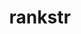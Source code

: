---
title: "rankstr"
layout: cache
categories: [package, develop]
meta: {"versions": ["0.1.0", "0.3.0"], "compilers": ["gcc@=11.1.0", "gcc@=7.5.0", "oneapi@=2023.0.0"], "oss": ["ubuntu18.04", "ubuntu20.04"], "platforms": ["linux"], "targets": ["ppc64le", "x86_64", "x86_64_v3"], "stacks": ["data-vis-sdk", "e4s", "e4s-oneapi", "e4s-power", "radiuss", "root"], "num_specs": 90, "num_specs_by_stack": {"root": 90, "radiuss": 49, "e4s-power": 10, "e4s-oneapi": 3, "data-vis-sdk": 15, "e4s": 13}}
spec_details: [{"hash": "x7yayamy2fsvu44ylqoj7t22fnjcyxum", "compiler": "gcc@=7.5.0", "versions": ["0.1.0"], "os": "ubuntu18.04", "platform": "linux", "target": "x86_64", "variants": ["build_type=RelWithDebInfo", "~ipo", "+shared"], "stacks": ["root", "radiuss"], "size": "-", "tarball": "https://binaries.spack.io/develop/build_cache/linux-ubuntu18.04-x86_64/gcc-7.5.0/rankstr-0.1.0/linux-ubuntu18.04-x86_64-gcc-7.5.0-rankstr-0.1.0-x7yayamy2fsvu44ylqoj7t22fnjcyxum.spack"}, {"hash": "xzu3hgdm7el5qhxnhwp7eiy5klypeubf", "compiler": "gcc@=7.5.0", "versions": ["0.1.0"], "os": "ubuntu18.04", "platform": "linux", "target": "x86_64", "variants": ["build_type=RelWithDebInfo", "~ipo", "+shared"], "stacks": ["root", "radiuss"], "size": "-", "tarball": "https://binaries.spack.io/develop/build_cache/linux-ubuntu18.04-x86_64/gcc-7.5.0/rankstr-0.1.0/linux-ubuntu18.04-x86_64-gcc-7.5.0-rankstr-0.1.0-xzu3hgdm7el5qhxnhwp7eiy5klypeubf.spack"}, {"hash": "pyimurvnnwtkeplzqb7bx3zf5kgf3ysh", "compiler": "gcc@=7.5.0", "versions": ["0.1.0"], "os": "ubuntu18.04", "platform": "linux", "target": "x86_64", "variants": ["build_type=RelWithDebInfo", "~ipo", "+shared"], "stacks": ["root", "radiuss"], "size": "-", "tarball": "https://binaries.spack.io/develop/build_cache/linux-ubuntu18.04-x86_64/gcc-7.5.0/rankstr-0.1.0/linux-ubuntu18.04-x86_64-gcc-7.5.0-rankstr-0.1.0-pyimurvnnwtkeplzqb7bx3zf5kgf3ysh.spack"}, {"hash": "jgd3z6rkn5g3t43zr5dufig3t2fov2zb", "compiler": "gcc@=7.5.0", "versions": ["0.1.0"], "os": "ubuntu18.04", "platform": "linux", "target": "x86_64", "variants": ["build_type=RelWithDebInfo", "~ipo", "+shared"], "stacks": ["root", "radiuss"], "size": "-", "tarball": "https://binaries.spack.io/develop/build_cache/linux-ubuntu18.04-x86_64/gcc-7.5.0/rankstr-0.1.0/linux-ubuntu18.04-x86_64-gcc-7.5.0-rankstr-0.1.0-jgd3z6rkn5g3t43zr5dufig3t2fov2zb.spack"}, {"hash": "ujfxynzzmwcabhj74f6tgeozabkuyogo", "compiler": "gcc@=7.5.0", "versions": ["0.1.0"], "os": "ubuntu18.04", "platform": "linux", "target": "x86_64", "variants": ["build_type=RelWithDebInfo", "~ipo", "+shared"], "stacks": ["root", "radiuss"], "size": "-", "tarball": "https://binaries.spack.io/develop/build_cache/linux-ubuntu18.04-x86_64/gcc-7.5.0/rankstr-0.1.0/linux-ubuntu18.04-x86_64-gcc-7.5.0-rankstr-0.1.0-ujfxynzzmwcabhj74f6tgeozabkuyogo.spack"}, {"hash": "jyythfe6zg45nzzftffrxwad3zazlm7p", "compiler": "gcc@=7.5.0", "versions": ["0.1.0"], "os": "ubuntu18.04", "platform": "linux", "target": "x86_64", "variants": ["build_type=RelWithDebInfo", "~ipo", "+shared"], "stacks": ["root", "radiuss"], "size": "-", "tarball": "https://binaries.spack.io/develop/build_cache/linux-ubuntu18.04-x86_64/gcc-7.5.0/rankstr-0.1.0/linux-ubuntu18.04-x86_64-gcc-7.5.0-rankstr-0.1.0-jyythfe6zg45nzzftffrxwad3zazlm7p.spack"}, {"hash": "fdn3i7ycj7ja7blgrfb7xxf7sq5v46w5", "compiler": "gcc@=7.5.0", "versions": ["0.1.0"], "os": "ubuntu18.04", "platform": "linux", "target": "x86_64", "variants": ["build_type=RelWithDebInfo", "~ipo", "+shared"], "stacks": ["root", "radiuss"], "size": "-", "tarball": "https://binaries.spack.io/develop/build_cache/linux-ubuntu18.04-x86_64/gcc-7.5.0/rankstr-0.1.0/linux-ubuntu18.04-x86_64-gcc-7.5.0-rankstr-0.1.0-fdn3i7ycj7ja7blgrfb7xxf7sq5v46w5.spack"}, {"hash": "m6x6tjp5rpr4zk52acx6gkwwjm3z5xmr", "compiler": "gcc@=7.5.0", "versions": ["0.1.0"], "os": "ubuntu18.04", "platform": "linux", "target": "x86_64", "variants": ["build_type=RelWithDebInfo", "~ipo", "+shared"], "stacks": ["root", "radiuss"], "size": "-", "tarball": "https://binaries.spack.io/develop/build_cache/linux-ubuntu18.04-x86_64/gcc-7.5.0/rankstr-0.1.0/linux-ubuntu18.04-x86_64-gcc-7.5.0-rankstr-0.1.0-m6x6tjp5rpr4zk52acx6gkwwjm3z5xmr.spack"}, {"hash": "nd6l3k7qqzzcsqhephwa6nabt63s5nw2", "compiler": "gcc@=7.5.0", "versions": ["0.1.0"], "os": "ubuntu18.04", "platform": "linux", "target": "x86_64", "variants": ["build_type=RelWithDebInfo", "~ipo", "+shared"], "stacks": ["root", "radiuss"], "size": "-", "tarball": "https://binaries.spack.io/develop/build_cache/linux-ubuntu18.04-x86_64/gcc-7.5.0/rankstr-0.1.0/linux-ubuntu18.04-x86_64-gcc-7.5.0-rankstr-0.1.0-nd6l3k7qqzzcsqhephwa6nabt63s5nw2.spack"}, {"hash": "ryqowttfc5qfnmr3sxsbsphtes4yywuj", "compiler": "gcc@=7.5.0", "versions": ["0.1.0"], "os": "ubuntu18.04", "platform": "linux", "target": "x86_64", "variants": ["build_type=RelWithDebInfo", "~ipo", "+shared"], "stacks": ["root", "radiuss"], "size": "-", "tarball": "https://binaries.spack.io/develop/build_cache/linux-ubuntu18.04-x86_64/gcc-7.5.0/rankstr-0.1.0/linux-ubuntu18.04-x86_64-gcc-7.5.0-rankstr-0.1.0-ryqowttfc5qfnmr3sxsbsphtes4yywuj.spack"}, {"hash": "rgl54vosysg2ayh6udzu3j5ftgw36xpw", "compiler": "gcc@=7.5.0", "versions": ["0.1.0"], "os": "ubuntu18.04", "platform": "linux", "target": "x86_64", "variants": ["build_type=RelWithDebInfo", "~ipo", "+shared"], "stacks": ["root", "radiuss"], "size": "-", "tarball": "https://binaries.spack.io/develop/build_cache/linux-ubuntu18.04-x86_64/gcc-7.5.0/rankstr-0.1.0/linux-ubuntu18.04-x86_64-gcc-7.5.0-rankstr-0.1.0-rgl54vosysg2ayh6udzu3j5ftgw36xpw.spack"}, {"hash": "mvwnstwpwzvajguu55djpgcpr3prdlrj", "compiler": "gcc@=7.5.0", "versions": ["0.1.0"], "os": "ubuntu18.04", "platform": "linux", "target": "x86_64", "variants": ["build_type=RelWithDebInfo", "~ipo", "+shared"], "stacks": ["root", "radiuss"], "size": "-", "tarball": "https://binaries.spack.io/develop/build_cache/linux-ubuntu18.04-x86_64/gcc-7.5.0/rankstr-0.1.0/linux-ubuntu18.04-x86_64-gcc-7.5.0-rankstr-0.1.0-mvwnstwpwzvajguu55djpgcpr3prdlrj.spack"}, {"hash": "za4jxizj46uh462q3ypk54c6rluhajtg", "compiler": "gcc@=7.5.0", "versions": ["0.1.0"], "os": "ubuntu18.04", "platform": "linux", "target": "x86_64", "variants": ["build_type=RelWithDebInfo", "~ipo", "+shared"], "stacks": ["root", "radiuss"], "size": "-", "tarball": "https://binaries.spack.io/develop/build_cache/linux-ubuntu18.04-x86_64/gcc-7.5.0/rankstr-0.1.0/linux-ubuntu18.04-x86_64-gcc-7.5.0-rankstr-0.1.0-za4jxizj46uh462q3ypk54c6rluhajtg.spack"}, {"hash": "x2boegf5nyf5idzffjq7vscshgpzpwo2", "compiler": "gcc@=7.5.0", "versions": ["0.1.0"], "os": "ubuntu18.04", "platform": "linux", "target": "x86_64", "variants": ["build_type=RelWithDebInfo", "~ipo", "+shared"], "stacks": ["root", "radiuss"], "size": "-", "tarball": "https://binaries.spack.io/develop/build_cache/linux-ubuntu18.04-x86_64/gcc-7.5.0/rankstr-0.1.0/linux-ubuntu18.04-x86_64-gcc-7.5.0-rankstr-0.1.0-x2boegf5nyf5idzffjq7vscshgpzpwo2.spack"}, {"hash": "efzzle2udkoht6hauy4bmunte3fyq42i", "compiler": "gcc@=7.5.0", "versions": ["0.1.0"], "os": "ubuntu18.04", "platform": "linux", "target": "x86_64", "variants": ["build_type=RelWithDebInfo", "~ipo", "+shared"], "stacks": ["root", "radiuss"], "size": "-", "tarball": "https://binaries.spack.io/develop/build_cache/linux-ubuntu18.04-x86_64/gcc-7.5.0/rankstr-0.1.0/linux-ubuntu18.04-x86_64-gcc-7.5.0-rankstr-0.1.0-efzzle2udkoht6hauy4bmunte3fyq42i.spack"}, {"hash": "7uo2rtgwq6yamreu6d5vv2aceb23jhqk", "compiler": "gcc@=7.5.0", "versions": ["0.1.0"], "os": "ubuntu18.04", "platform": "linux", "target": "x86_64", "variants": ["build_system=cmake", "build_type=RelWithDebInfo", "~ipo", "+shared"], "stacks": ["root", "radiuss"], "size": "-", "tarball": "https://binaries.spack.io/develop/build_cache/linux-ubuntu18.04-x86_64/gcc-7.5.0/rankstr-0.1.0/linux-ubuntu18.04-x86_64-gcc-7.5.0-rankstr-0.1.0-7uo2rtgwq6yamreu6d5vv2aceb23jhqk.spack"}, {"hash": "t3ox2y7vuxnipln2rsaujcu7ke36cko7", "compiler": "gcc@=7.5.0", "versions": ["0.1.0"], "os": "ubuntu18.04", "platform": "linux", "target": "x86_64", "variants": ["build_type=RelWithDebInfo", "~ipo", "+shared"], "stacks": ["root", "radiuss"], "size": "-", "tarball": "https://binaries.spack.io/develop/build_cache/linux-ubuntu18.04-x86_64/gcc-7.5.0/rankstr-0.1.0/linux-ubuntu18.04-x86_64-gcc-7.5.0-rankstr-0.1.0-t3ox2y7vuxnipln2rsaujcu7ke36cko7.spack"}, {"hash": "xiunnlsswoixkw6y7ayuj4yevm35pzdg", "compiler": "gcc@=7.5.0", "versions": ["0.1.0"], "os": "ubuntu18.04", "platform": "linux", "target": "x86_64", "variants": ["build_type=RelWithDebInfo", "~ipo", "+shared"], "stacks": ["root", "radiuss"], "size": "-", "tarball": "https://binaries.spack.io/develop/build_cache/linux-ubuntu18.04-x86_64/gcc-7.5.0/rankstr-0.1.0/linux-ubuntu18.04-x86_64-gcc-7.5.0-rankstr-0.1.0-xiunnlsswoixkw6y7ayuj4yevm35pzdg.spack"}, {"hash": "b33ueiz4xhou3rxwglxwkvkdft2niufj", "compiler": "gcc@=7.5.0", "versions": ["0.1.0"], "os": "ubuntu18.04", "platform": "linux", "target": "x86_64", "variants": ["build_type=RelWithDebInfo", "~ipo", "+shared"], "stacks": ["root", "radiuss"], "size": "-", "tarball": "https://binaries.spack.io/develop/build_cache/linux-ubuntu18.04-x86_64/gcc-7.5.0/rankstr-0.1.0/linux-ubuntu18.04-x86_64-gcc-7.5.0-rankstr-0.1.0-b33ueiz4xhou3rxwglxwkvkdft2niufj.spack"}, {"hash": "zbwy55okoudc3upajztgklokb3l7eozs", "compiler": "gcc@=7.5.0", "versions": ["0.1.0"], "os": "ubuntu18.04", "platform": "linux", "target": "x86_64", "variants": ["build_type=RelWithDebInfo", "~ipo", "+shared"], "stacks": ["root", "radiuss"], "size": "-", "tarball": "https://binaries.spack.io/develop/build_cache/linux-ubuntu18.04-x86_64/gcc-7.5.0/rankstr-0.1.0/linux-ubuntu18.04-x86_64-gcc-7.5.0-rankstr-0.1.0-zbwy55okoudc3upajztgklokb3l7eozs.spack"}, {"hash": "pqsu7hvxa2r62syrlehbztm5zma5ztqi", "compiler": "gcc@=7.5.0", "versions": ["0.1.0"], "os": "ubuntu18.04", "platform": "linux", "target": "x86_64", "variants": ["build_type=RelWithDebInfo", "~ipo", "+shared"], "stacks": ["root", "radiuss"], "size": "-", "tarball": "https://binaries.spack.io/develop/build_cache/linux-ubuntu18.04-x86_64/gcc-7.5.0/rankstr-0.1.0/linux-ubuntu18.04-x86_64-gcc-7.5.0-rankstr-0.1.0-pqsu7hvxa2r62syrlehbztm5zma5ztqi.spack"}, {"hash": "fytcvkrbizlkt7zhfwbl66kmes33re4w", "compiler": "gcc@=7.5.0", "versions": ["0.1.0"], "os": "ubuntu18.04", "platform": "linux", "target": "x86_64", "variants": ["build_type=RelWithDebInfo", "~ipo", "+shared"], "stacks": ["root", "radiuss"], "size": "-", "tarball": "https://binaries.spack.io/develop/build_cache/linux-ubuntu18.04-x86_64/gcc-7.5.0/rankstr-0.1.0/linux-ubuntu18.04-x86_64-gcc-7.5.0-rankstr-0.1.0-fytcvkrbizlkt7zhfwbl66kmes33re4w.spack"}, {"hash": "j5xbfupv7kntkiqfns4rrppakgqib4rs", "compiler": "gcc@=7.5.0", "versions": ["0.1.0"], "os": "ubuntu18.04", "platform": "linux", "target": "x86_64", "variants": ["build_system=cmake", "build_type=RelWithDebInfo", "generator=make", "~ipo", "+shared"], "stacks": ["root", "radiuss"], "size": "-", "tarball": "https://binaries.spack.io/develop/build_cache/linux-ubuntu18.04-x86_64/gcc-7.5.0/rankstr-0.1.0/linux-ubuntu18.04-x86_64-gcc-7.5.0-rankstr-0.1.0-j5xbfupv7kntkiqfns4rrppakgqib4rs.spack"}, {"hash": "dezklojnrhfmjeueszghramepsaf3ezt", "compiler": "gcc@=7.5.0", "versions": ["0.1.0"], "os": "ubuntu18.04", "platform": "linux", "target": "x86_64", "variants": ["build_system=cmake", "build_type=RelWithDebInfo", "~ipo", "+shared"], "stacks": ["root", "radiuss"], "size": "-", "tarball": "https://binaries.spack.io/develop/build_cache/linux-ubuntu18.04-x86_64/gcc-7.5.0/rankstr-0.1.0/linux-ubuntu18.04-x86_64-gcc-7.5.0-rankstr-0.1.0-dezklojnrhfmjeueszghramepsaf3ezt.spack"}, {"hash": "jwisahxculmrkubdabwvnf4tkzc4fhvg", "compiler": "gcc@=7.5.0", "versions": ["0.1.0"], "os": "ubuntu18.04", "platform": "linux", "target": "x86_64", "variants": ["build_type=RelWithDebInfo", "~ipo", "+shared"], "stacks": ["root", "radiuss"], "size": "-", "tarball": "https://binaries.spack.io/develop/build_cache/linux-ubuntu18.04-x86_64/gcc-7.5.0/rankstr-0.1.0/linux-ubuntu18.04-x86_64-gcc-7.5.0-rankstr-0.1.0-jwisahxculmrkubdabwvnf4tkzc4fhvg.spack"}, {"hash": "zbjr2zrul2c2iw6654iouptuhi4vfi7j", "compiler": "gcc@=7.5.0", "versions": ["0.1.0"], "os": "ubuntu18.04", "platform": "linux", "target": "x86_64", "variants": ["build_type=RelWithDebInfo", "~ipo", "+shared"], "stacks": ["root", "radiuss"], "size": "-", "tarball": "https://binaries.spack.io/develop/build_cache/linux-ubuntu18.04-x86_64/gcc-7.5.0/rankstr-0.1.0/linux-ubuntu18.04-x86_64-gcc-7.5.0-rankstr-0.1.0-zbjr2zrul2c2iw6654iouptuhi4vfi7j.spack"}, {"hash": "xuk4erq4xfwiu5u745shdw4ardxs3rf6", "compiler": "gcc@=7.5.0", "versions": ["0.1.0"], "os": "ubuntu18.04", "platform": "linux", "target": "x86_64", "variants": ["build_type=RelWithDebInfo", "~ipo", "+shared"], "stacks": ["root", "radiuss"], "size": "-", "tarball": "https://binaries.spack.io/develop/build_cache/linux-ubuntu18.04-x86_64/gcc-7.5.0/rankstr-0.1.0/linux-ubuntu18.04-x86_64-gcc-7.5.0-rankstr-0.1.0-xuk4erq4xfwiu5u745shdw4ardxs3rf6.spack"}, {"hash": "3r6r6ityqtbba5snsxikpsooluohua73", "compiler": "gcc@=7.5.0", "versions": ["0.1.0"], "os": "ubuntu18.04", "platform": "linux", "target": "x86_64", "variants": ["build_type=RelWithDebInfo", "~ipo", "+shared"], "stacks": ["root", "radiuss"], "size": "-", "tarball": "https://binaries.spack.io/develop/build_cache/linux-ubuntu18.04-x86_64/gcc-7.5.0/rankstr-0.1.0/linux-ubuntu18.04-x86_64-gcc-7.5.0-rankstr-0.1.0-3r6r6ityqtbba5snsxikpsooluohua73.spack"}, {"hash": "r5cic5iulqmbz3yzfck257adeqj76ass", "compiler": "gcc@=7.5.0", "versions": ["0.1.0"], "os": "ubuntu18.04", "platform": "linux", "target": "x86_64", "variants": ["build_type=RelWithDebInfo", "~ipo", "+shared"], "stacks": ["root", "radiuss"], "size": "-", "tarball": "https://binaries.spack.io/develop/build_cache/linux-ubuntu18.04-x86_64/gcc-7.5.0/rankstr-0.1.0/linux-ubuntu18.04-x86_64-gcc-7.5.0-rankstr-0.1.0-r5cic5iulqmbz3yzfck257adeqj76ass.spack"}, {"hash": "vgq4apih2xfdf3q4vlxmok2btoru66xy", "compiler": "gcc@=7.5.0", "versions": ["0.1.0"], "os": "ubuntu18.04", "platform": "linux", "target": "x86_64", "variants": ["build_type=RelWithDebInfo", "~ipo", "+shared"], "stacks": ["root", "radiuss"], "size": "-", "tarball": "https://binaries.spack.io/develop/build_cache/linux-ubuntu18.04-x86_64/gcc-7.5.0/rankstr-0.1.0/linux-ubuntu18.04-x86_64-gcc-7.5.0-rankstr-0.1.0-vgq4apih2xfdf3q4vlxmok2btoru66xy.spack"}, {"hash": "hahwkdacuc6lnd56blbd5kuwouljpcif", "compiler": "gcc@=7.5.0", "versions": ["0.1.0"], "os": "ubuntu18.04", "platform": "linux", "target": "x86_64", "variants": ["build_type=RelWithDebInfo", "~ipo", "+shared"], "stacks": ["root", "radiuss"], "size": "-", "tarball": "https://binaries.spack.io/develop/build_cache/linux-ubuntu18.04-x86_64/gcc-7.5.0/rankstr-0.1.0/linux-ubuntu18.04-x86_64-gcc-7.5.0-rankstr-0.1.0-hahwkdacuc6lnd56blbd5kuwouljpcif.spack"}, {"hash": "fuivuyr7htk7tb6fmklkna45p6y56g7i", "compiler": "gcc@=7.5.0", "versions": ["0.1.0"], "os": "ubuntu18.04", "platform": "linux", "target": "x86_64", "variants": ["build_type=RelWithDebInfo", "~ipo", "+shared"], "stacks": ["root", "radiuss"], "size": "-", "tarball": "https://binaries.spack.io/develop/build_cache/linux-ubuntu18.04-x86_64/gcc-7.5.0/rankstr-0.1.0/linux-ubuntu18.04-x86_64-gcc-7.5.0-rankstr-0.1.0-fuivuyr7htk7tb6fmklkna45p6y56g7i.spack"}, {"hash": "hfhoyet674uxfop7p3evy3g5s56q3xe6", "compiler": "gcc@=7.5.0", "versions": ["0.1.0"], "os": "ubuntu18.04", "platform": "linux", "target": "x86_64", "variants": ["build_system=cmake", "build_type=RelWithDebInfo", "~ipo", "+shared"], "stacks": ["root", "radiuss"], "size": "-", "tarball": "https://binaries.spack.io/develop/build_cache/linux-ubuntu18.04-x86_64/gcc-7.5.0/rankstr-0.1.0/linux-ubuntu18.04-x86_64-gcc-7.5.0-rankstr-0.1.0-hfhoyet674uxfop7p3evy3g5s56q3xe6.spack"}, {"hash": "zblmpabcjt356vg3naricipnrpaxe374", "compiler": "gcc@=7.5.0", "versions": ["0.1.0"], "os": "ubuntu18.04", "platform": "linux", "target": "x86_64", "variants": ["build_type=RelWithDebInfo", "~ipo", "+shared"], "stacks": ["root", "radiuss"], "size": "-", "tarball": "https://binaries.spack.io/develop/build_cache/linux-ubuntu18.04-x86_64/gcc-7.5.0/rankstr-0.1.0/linux-ubuntu18.04-x86_64-gcc-7.5.0-rankstr-0.1.0-zblmpabcjt356vg3naricipnrpaxe374.spack"}, {"hash": "esq4zh4zjkjd7unnmnvkkbuu3ciphi4b", "compiler": "gcc@=7.5.0", "versions": ["0.1.0"], "os": "ubuntu18.04", "platform": "linux", "target": "x86_64", "variants": ["build_type=RelWithDebInfo", "~ipo", "+shared"], "stacks": ["root", "radiuss"], "size": "-", "tarball": "https://binaries.spack.io/develop/build_cache/linux-ubuntu18.04-x86_64/gcc-7.5.0/rankstr-0.1.0/linux-ubuntu18.04-x86_64-gcc-7.5.0-rankstr-0.1.0-esq4zh4zjkjd7unnmnvkkbuu3ciphi4b.spack"}, {"hash": "w7ofzgvkjclfqc4ixnoq7t4mbktas3rq", "compiler": "gcc@=7.5.0", "versions": ["0.1.0"], "os": "ubuntu18.04", "platform": "linux", "target": "x86_64", "variants": ["build_type=RelWithDebInfo", "~ipo", "+shared"], "stacks": ["root", "radiuss"], "size": "-", "tarball": "https://binaries.spack.io/develop/build_cache/linux-ubuntu18.04-x86_64/gcc-7.5.0/rankstr-0.1.0/linux-ubuntu18.04-x86_64-gcc-7.5.0-rankstr-0.1.0-w7ofzgvkjclfqc4ixnoq7t4mbktas3rq.spack"}, {"hash": "lhsmilxlo56n33e35ffyof75jj73rmzr", "compiler": "gcc@=7.5.0", "versions": ["0.1.0"], "os": "ubuntu18.04", "platform": "linux", "target": "x86_64", "variants": ["build_type=RelWithDebInfo", "~ipo", "+shared"], "stacks": ["root", "radiuss"], "size": "-", "tarball": "https://binaries.spack.io/develop/build_cache/linux-ubuntu18.04-x86_64/gcc-7.5.0/rankstr-0.1.0/linux-ubuntu18.04-x86_64-gcc-7.5.0-rankstr-0.1.0-lhsmilxlo56n33e35ffyof75jj73rmzr.spack"}, {"hash": "imvyg3oe3k4tue7qjjz4wclqomu46rfo", "compiler": "gcc@=7.5.0", "versions": ["0.1.0"], "os": "ubuntu18.04", "platform": "linux", "target": "x86_64", "variants": ["build_system=cmake", "build_type=RelWithDebInfo", "~ipo", "+shared"], "stacks": ["root", "radiuss"], "size": "-", "tarball": "https://binaries.spack.io/develop/build_cache/linux-ubuntu18.04-x86_64/gcc-7.5.0/rankstr-0.1.0/linux-ubuntu18.04-x86_64-gcc-7.5.0-rankstr-0.1.0-imvyg3oe3k4tue7qjjz4wclqomu46rfo.spack"}, {"hash": "rnhnekufj7ryyydpvrwcp7wuc2mjfibf", "compiler": "gcc@=7.5.0", "versions": ["0.1.0"], "os": "ubuntu18.04", "platform": "linux", "target": "x86_64", "variants": ["build_type=RelWithDebInfo", "~ipo", "+shared"], "stacks": ["root", "radiuss"], "size": "-", "tarball": "https://binaries.spack.io/develop/build_cache/linux-ubuntu18.04-x86_64/gcc-7.5.0/rankstr-0.1.0/linux-ubuntu18.04-x86_64-gcc-7.5.0-rankstr-0.1.0-rnhnekufj7ryyydpvrwcp7wuc2mjfibf.spack"}, {"hash": "36mcoorzgpd63nbua4hpi2onjlnvrysd", "compiler": "gcc@=7.5.0", "versions": ["0.1.0"], "os": "ubuntu18.04", "platform": "linux", "target": "x86_64", "variants": ["build_type=RelWithDebInfo", "~ipo", "+shared"], "stacks": ["root", "radiuss"], "size": "-", "tarball": "https://binaries.spack.io/develop/build_cache/linux-ubuntu18.04-x86_64/gcc-7.5.0/rankstr-0.1.0/linux-ubuntu18.04-x86_64-gcc-7.5.0-rankstr-0.1.0-36mcoorzgpd63nbua4hpi2onjlnvrysd.spack"}, {"hash": "w5qikmqd4hv4mgnufwidujre2i2s27fz", "compiler": "gcc@=7.5.0", "versions": ["0.1.0"], "os": "ubuntu18.04", "platform": "linux", "target": "x86_64", "variants": ["build_system=cmake", "build_type=RelWithDebInfo", "~ipo", "+shared"], "stacks": ["root", "radiuss"], "size": "-", "tarball": "https://binaries.spack.io/develop/build_cache/linux-ubuntu18.04-x86_64/gcc-7.5.0/rankstr-0.1.0/linux-ubuntu18.04-x86_64-gcc-7.5.0-rankstr-0.1.0-w5qikmqd4hv4mgnufwidujre2i2s27fz.spack"}, {"hash": "7lje6o227w4yocgtixk3vl6q5f74fy63", "compiler": "gcc@=7.5.0", "versions": ["0.1.0"], "os": "ubuntu18.04", "platform": "linux", "target": "x86_64", "variants": ["build_type=RelWithDebInfo", "~ipo", "+shared"], "stacks": ["root", "radiuss"], "size": "-", "tarball": "https://binaries.spack.io/develop/build_cache/linux-ubuntu18.04-x86_64/gcc-7.5.0/rankstr-0.1.0/linux-ubuntu18.04-x86_64-gcc-7.5.0-rankstr-0.1.0-7lje6o227w4yocgtixk3vl6q5f74fy63.spack"}, {"hash": "pw75kokjtagadhiubuxlpfzsiruvipot", "compiler": "gcc@=7.5.0", "versions": ["0.1.0"], "os": "ubuntu18.04", "platform": "linux", "target": "x86_64_v3", "variants": ["build_system=cmake", "build_type=RelWithDebInfo", "generator=make", "~ipo", "+shared"], "stacks": ["root", "radiuss"], "size": "-", "tarball": "https://binaries.spack.io/develop/build_cache/linux-ubuntu18.04-x86_64_v3/gcc-7.5.0/rankstr-0.1.0/linux-ubuntu18.04-x86_64_v3-gcc-7.5.0-rankstr-0.1.0-pw75kokjtagadhiubuxlpfzsiruvipot.spack"}, {"hash": "e3ihbqjtpfaubtaxl23lg5wghvft3j6v", "compiler": "gcc@=7.5.0", "versions": ["0.1.0"], "os": "ubuntu18.04", "platform": "linux", "target": "x86_64_v3", "variants": ["build_system=cmake", "build_type=RelWithDebInfo", "generator=make", "~ipo", "+shared"], "stacks": ["root", "radiuss"], "size": "-", "tarball": "https://binaries.spack.io/develop/build_cache/linux-ubuntu18.04-x86_64_v3/gcc-7.5.0/rankstr-0.1.0/linux-ubuntu18.04-x86_64_v3-gcc-7.5.0-rankstr-0.1.0-e3ihbqjtpfaubtaxl23lg5wghvft3j6v.spack"}, {"hash": "whfefoxao66lkilcczz7l26peronuz7l", "compiler": "gcc@=7.5.0", "versions": ["0.1.0"], "os": "ubuntu18.04", "platform": "linux", "target": "x86_64_v3", "variants": ["build_system=cmake", "build_type=RelWithDebInfo", "generator=make", "~ipo", "+shared"], "stacks": ["root", "radiuss"], "size": "-", "tarball": "https://binaries.spack.io/develop/build_cache/linux-ubuntu18.04-x86_64_v3/gcc-7.5.0/rankstr-0.1.0/linux-ubuntu18.04-x86_64_v3-gcc-7.5.0-rankstr-0.1.0-whfefoxao66lkilcczz7l26peronuz7l.spack"}, {"hash": "t4giwdowk7skuzrc2thmc6o6pzar2ehi", "compiler": "gcc@=7.5.0", "versions": ["0.1.0"], "os": "ubuntu18.04", "platform": "linux", "target": "x86_64_v3", "variants": ["build_system=cmake", "build_type=RelWithDebInfo", "generator=make", "~ipo", "+shared"], "stacks": ["root", "radiuss"], "size": "-", "tarball": "https://binaries.spack.io/develop/build_cache/linux-ubuntu18.04-x86_64_v3/gcc-7.5.0/rankstr-0.1.0/linux-ubuntu18.04-x86_64_v3-gcc-7.5.0-rankstr-0.1.0-t4giwdowk7skuzrc2thmc6o6pzar2ehi.spack"}, {"hash": "vmihhdn4r2p4t73lsf2dobr2swuvluay", "compiler": "gcc@=7.5.0", "versions": ["0.1.0"], "os": "ubuntu18.04", "platform": "linux", "target": "x86_64_v3", "variants": ["build_system=cmake", "build_type=RelWithDebInfo", "generator=make", "~ipo", "+shared"], "stacks": ["root", "radiuss"], "size": "-", "tarball": "https://binaries.spack.io/develop/build_cache/linux-ubuntu18.04-x86_64_v3/gcc-7.5.0/rankstr-0.1.0/linux-ubuntu18.04-x86_64_v3-gcc-7.5.0-rankstr-0.1.0-vmihhdn4r2p4t73lsf2dobr2swuvluay.spack"}, {"hash": "fllmwudfogkz3fnv56kmegrzxkjrxrmi", "compiler": "gcc@=7.5.0", "versions": ["0.1.0"], "os": "ubuntu18.04", "platform": "linux", "target": "x86_64_v3", "variants": ["build_system=cmake", "build_type=Release", "generator=make", "~ipo", "+shared"], "stacks": ["root", "radiuss"], "size": "-", "tarball": "https://binaries.spack.io/develop/build_cache/linux-ubuntu18.04-x86_64_v3/gcc-7.5.0/rankstr-0.1.0/linux-ubuntu18.04-x86_64_v3-gcc-7.5.0-rankstr-0.1.0-fllmwudfogkz3fnv56kmegrzxkjrxrmi.spack"}, {"hash": "d43coi7hvdfy62jgfsgiq457mzpoyptr", "compiler": "gcc@=7.5.0", "versions": ["0.1.0"], "os": "ubuntu18.04", "platform": "linux", "target": "x86_64_v3", "variants": ["build_system=cmake", "build_type=Release", "generator=make", "~ipo", "+shared"], "stacks": ["root", "radiuss"], "size": "-", "tarball": "https://binaries.spack.io/develop/build_cache/linux-ubuntu18.04-x86_64_v3/gcc-7.5.0/rankstr-0.1.0/linux-ubuntu18.04-x86_64_v3-gcc-7.5.0-rankstr-0.1.0-d43coi7hvdfy62jgfsgiq457mzpoyptr.spack"}, {"hash": "6ijn3qenmfhwdjy5gae2c5hf3oiwpnub", "compiler": "gcc@=11.1.0", "versions": ["0.1.0"], "os": "ubuntu20.04", "platform": "linux", "target": "ppc64le", "variants": ["build_system=cmake", "build_type=Release", "generator=make", "~ipo", "+shared"], "stacks": ["root", "e4s-power"], "size": "-", "tarball": "https://binaries.spack.io/develop/build_cache/linux-ubuntu20.04-ppc64le/gcc-11.1.0/rankstr-0.1.0/linux-ubuntu20.04-ppc64le-gcc-11.1.0-rankstr-0.1.0-6ijn3qenmfhwdjy5gae2c5hf3oiwpnub.spack"}, {"hash": "gl2rvnes63xifcp7klz2sa6rr5ahnt7v", "compiler": "gcc@=11.1.0", "versions": ["0.3.0"], "os": "ubuntu20.04", "platform": "linux", "target": "ppc64le", "variants": ["build_system=cmake", "build_type=RelWithDebInfo", "generator=make", "~ipo", "+shared"], "stacks": ["root", "e4s-power"], "size": "-", "tarball": "https://binaries.spack.io/develop/build_cache/linux-ubuntu20.04-ppc64le/gcc-11.1.0/rankstr-0.3.0/linux-ubuntu20.04-ppc64le-gcc-11.1.0-rankstr-0.3.0-gl2rvnes63xifcp7klz2sa6rr5ahnt7v.spack"}, {"hash": "vxite26ka5hatc56gryulwoneearpsvm", "compiler": "gcc@=11.1.0", "versions": ["0.3.0"], "os": "ubuntu20.04", "platform": "linux", "target": "ppc64le", "variants": ["build_system=cmake", "build_type=Release", "generator=make", "~ipo", "+shared"], "stacks": ["root", "e4s-power"], "size": "-", "tarball": "https://binaries.spack.io/develop/build_cache/linux-ubuntu20.04-ppc64le/gcc-11.1.0/rankstr-0.3.0/linux-ubuntu20.04-ppc64le-gcc-11.1.0-rankstr-0.3.0-vxite26ka5hatc56gryulwoneearpsvm.spack"}, {"hash": "ct6cis6aue6voye2wwx7f3v3ip4b6zkk", "compiler": "gcc@=11.1.0", "versions": ["0.3.0"], "os": "ubuntu20.04", "platform": "linux", "target": "ppc64le", "variants": ["build_system=cmake", "build_type=Release", "generator=make", "~ipo", "+shared"], "stacks": ["root", "e4s-power"], "size": "-", "tarball": "https://binaries.spack.io/develop/build_cache/linux-ubuntu20.04-ppc64le/gcc-11.1.0/rankstr-0.3.0/linux-ubuntu20.04-ppc64le-gcc-11.1.0-rankstr-0.3.0-ct6cis6aue6voye2wwx7f3v3ip4b6zkk.spack"}, {"hash": "67bhwr3pint64gigtz7kfkklhn6tmywq", "compiler": "gcc@=11.1.0", "versions": ["0.1.0"], "os": "ubuntu20.04", "platform": "linux", "target": "ppc64le", "variants": ["build_system=cmake", "build_type=RelWithDebInfo", "generator=make", "~ipo", "+shared"], "stacks": ["root", "e4s-power"], "size": "-", "tarball": "https://binaries.spack.io/develop/build_cache/linux-ubuntu20.04-ppc64le/gcc-11.1.0/rankstr-0.1.0/linux-ubuntu20.04-ppc64le-gcc-11.1.0-rankstr-0.1.0-67bhwr3pint64gigtz7kfkklhn6tmywq.spack"}, {"hash": "kgbgihu5fz6zazmkw2uyfpeons3xfnd4", "compiler": "gcc@=11.1.0", "versions": ["0.3.0"], "os": "ubuntu20.04", "platform": "linux", "target": "ppc64le", "variants": ["build_system=cmake", "build_type=Release", "generator=make", "~ipo", "+shared"], "stacks": ["root", "e4s-power"], "size": "-", "tarball": "https://binaries.spack.io/develop/build_cache/linux-ubuntu20.04-ppc64le/gcc-11.1.0/rankstr-0.3.0/linux-ubuntu20.04-ppc64le-gcc-11.1.0-rankstr-0.3.0-kgbgihu5fz6zazmkw2uyfpeons3xfnd4.spack"}, {"hash": "m32nuw2fklo3vakbelvuivnkuu26obxg", "compiler": "gcc@=11.1.0", "versions": ["0.3.0"], "os": "ubuntu20.04", "platform": "linux", "target": "ppc64le", "variants": ["build_system=cmake", "build_type=RelWithDebInfo", "generator=make", "~ipo", "+shared"], "stacks": ["root", "e4s-power"], "size": "-", "tarball": "https://binaries.spack.io/develop/build_cache/linux-ubuntu20.04-ppc64le/gcc-11.1.0/rankstr-0.3.0/linux-ubuntu20.04-ppc64le-gcc-11.1.0-rankstr-0.3.0-m32nuw2fklo3vakbelvuivnkuu26obxg.spack"}, {"hash": "wwd3hakgh6vula4dznzzaraplxkfg4ig", "compiler": "gcc@=11.1.0", "versions": ["0.1.0"], "os": "ubuntu20.04", "platform": "linux", "target": "ppc64le", "variants": ["build_system=cmake", "build_type=RelWithDebInfo", "generator=make", "~ipo", "+shared"], "stacks": ["root", "e4s-power"], "size": "-", "tarball": "https://binaries.spack.io/develop/build_cache/linux-ubuntu20.04-ppc64le/gcc-11.1.0/rankstr-0.1.0/linux-ubuntu20.04-ppc64le-gcc-11.1.0-rankstr-0.1.0-wwd3hakgh6vula4dznzzaraplxkfg4ig.spack"}, {"hash": "fyjurbq7ilnftntv6ggirm4irh44krgw", "compiler": "gcc@=11.1.0", "versions": ["0.1.0"], "os": "ubuntu20.04", "platform": "linux", "target": "ppc64le", "variants": ["build_system=cmake", "build_type=Release", "generator=make", "~ipo", "+shared"], "stacks": ["root", "e4s-power"], "size": "-", "tarball": "https://binaries.spack.io/develop/build_cache/linux-ubuntu20.04-ppc64le/gcc-11.1.0/rankstr-0.1.0/linux-ubuntu20.04-ppc64le-gcc-11.1.0-rankstr-0.1.0-fyjurbq7ilnftntv6ggirm4irh44krgw.spack"}, {"hash": "dtp5pudi3tznkpwrq6hcrnqadetff5xf", "compiler": "gcc@=11.1.0", "versions": ["0.1.0"], "os": "ubuntu20.04", "platform": "linux", "target": "ppc64le", "variants": ["build_system=cmake", "build_type=Release", "generator=make", "~ipo", "+shared"], "stacks": ["root", "e4s-power"], "size": "-", "tarball": "https://binaries.spack.io/develop/build_cache/linux-ubuntu20.04-ppc64le/gcc-11.1.0/rankstr-0.1.0/linux-ubuntu20.04-ppc64le-gcc-11.1.0-rankstr-0.1.0-dtp5pudi3tznkpwrq6hcrnqadetff5xf.spack"}, {"hash": "ap3tuxmcb473wtabpjghikrgn7rayzut", "compiler": "oneapi@=2023.0.0", "versions": ["0.3.0"], "os": "ubuntu20.04", "platform": "linux", "target": "x86_64", "variants": ["build_system=cmake", "build_type=RelWithDebInfo", "generator=make", "~ipo", "+shared"], "stacks": ["root", "e4s-oneapi"], "size": "-", "tarball": "https://binaries.spack.io/develop/build_cache/linux-ubuntu20.04-x86_64/oneapi-2023.0.0/rankstr-0.3.0/linux-ubuntu20.04-x86_64-oneapi-2023.0.0-rankstr-0.3.0-ap3tuxmcb473wtabpjghikrgn7rayzut.spack"}, {"hash": "y3k7jr3hoqf24a6zddb7mnke7abl64yk", "compiler": "oneapi@=2023.0.0", "versions": ["0.3.0"], "os": "ubuntu20.04", "platform": "linux", "target": "x86_64", "variants": ["build_system=cmake", "build_type=RelWithDebInfo", "generator=make", "~ipo", "+shared"], "stacks": ["root", "e4s-oneapi"], "size": "-", "tarball": "https://binaries.spack.io/develop/build_cache/linux-ubuntu20.04-x86_64/oneapi-2023.0.0/rankstr-0.3.0/linux-ubuntu20.04-x86_64-oneapi-2023.0.0-rankstr-0.3.0-y3k7jr3hoqf24a6zddb7mnke7abl64yk.spack"}, {"hash": "iq45zvwlyzr52nqcxdhfop4cfaoz67c5", "compiler": "oneapi@=2023.0.0", "versions": ["0.3.0"], "os": "ubuntu20.04", "platform": "linux", "target": "x86_64", "variants": ["build_system=cmake", "build_type=Release", "generator=make", "~ipo", "+shared"], "stacks": ["root", "e4s-oneapi"], "size": "-", "tarball": "https://binaries.spack.io/develop/build_cache/linux-ubuntu20.04-x86_64/oneapi-2023.0.0/rankstr-0.3.0/linux-ubuntu20.04-x86_64-oneapi-2023.0.0-rankstr-0.3.0-iq45zvwlyzr52nqcxdhfop4cfaoz67c5.spack"}, {"hash": "35xr4xw7yatlgtk5pnsqj66j3h35wlwd", "compiler": "gcc@=11.1.0", "versions": ["0.3.0"], "os": "ubuntu20.04", "platform": "linux", "target": "x86_64_v3", "variants": ["build_system=cmake", "build_type=RelWithDebInfo", "generator=make", "~ipo", "+shared"], "stacks": ["root", "data-vis-sdk"], "size": "-", "tarball": "https://binaries.spack.io/develop/build_cache/linux-ubuntu20.04-x86_64_v3/gcc-11.1.0/rankstr-0.3.0/linux-ubuntu20.04-x86_64_v3-gcc-11.1.0-rankstr-0.3.0-35xr4xw7yatlgtk5pnsqj66j3h35wlwd.spack"}, {"hash": "eko2vraxt3hg5654vq2yusvbwocd7v2b", "compiler": "gcc@=11.1.0", "versions": ["0.3.0"], "os": "ubuntu20.04", "platform": "linux", "target": "x86_64_v3", "variants": ["build_system=cmake", "build_type=Release", "generator=make", "~ipo", "+shared"], "stacks": ["root", "data-vis-sdk"], "size": "-", "tarball": "https://binaries.spack.io/develop/build_cache/linux-ubuntu20.04-x86_64_v3/gcc-11.1.0/rankstr-0.3.0/linux-ubuntu20.04-x86_64_v3-gcc-11.1.0-rankstr-0.3.0-eko2vraxt3hg5654vq2yusvbwocd7v2b.spack"}, {"hash": "rq37z3wvb3f2fytx7douiah3y75cmok5", "compiler": "gcc@=11.1.0", "versions": ["0.3.0"], "os": "ubuntu20.04", "platform": "linux", "target": "x86_64_v3", "variants": ["build_system=cmake", "build_type=Release", "generator=make", "~ipo", "+shared"], "stacks": ["root", "data-vis-sdk"], "size": "-", "tarball": "https://binaries.spack.io/develop/build_cache/linux-ubuntu20.04-x86_64_v3/gcc-11.1.0/rankstr-0.3.0/linux-ubuntu20.04-x86_64_v3-gcc-11.1.0-rankstr-0.3.0-rq37z3wvb3f2fytx7douiah3y75cmok5.spack"}, {"hash": "c2gei2iyp5yyghkmpry3sg5tf56alhdo", "compiler": "gcc@=11.1.0", "versions": ["0.3.0"], "os": "ubuntu20.04", "platform": "linux", "target": "x86_64_v3", "variants": ["build_system=cmake", "build_type=Release", "generator=make", "~ipo", "+shared"], "stacks": ["root", "data-vis-sdk"], "size": "-", "tarball": "https://binaries.spack.io/develop/build_cache/linux-ubuntu20.04-x86_64_v3/gcc-11.1.0/rankstr-0.3.0/linux-ubuntu20.04-x86_64_v3-gcc-11.1.0-rankstr-0.3.0-c2gei2iyp5yyghkmpry3sg5tf56alhdo.spack"}, {"hash": "agq6kqlxqqc6kc2iriygkeis5szvm22i", "compiler": "gcc@=11.1.0", "versions": ["0.3.0"], "os": "ubuntu20.04", "platform": "linux", "target": "x86_64_v3", "variants": ["build_system=cmake", "build_type=RelWithDebInfo", "generator=make", "~ipo", "+shared"], "stacks": ["root", "data-vis-sdk"], "size": "-", "tarball": "https://binaries.spack.io/develop/build_cache/linux-ubuntu20.04-x86_64_v3/gcc-11.1.0/rankstr-0.3.0/linux-ubuntu20.04-x86_64_v3-gcc-11.1.0-rankstr-0.3.0-agq6kqlxqqc6kc2iriygkeis5szvm22i.spack"}, {"hash": "k7zvys3zffkessthpu3zkdaiex52afue", "compiler": "gcc@=11.1.0", "versions": ["0.3.0"], "os": "ubuntu20.04", "platform": "linux", "target": "x86_64_v3", "variants": ["build_system=cmake", "build_type=Release", "generator=make", "~ipo", "+shared"], "stacks": ["root", "e4s"], "size": "-", "tarball": "https://binaries.spack.io/develop/build_cache/linux-ubuntu20.04-x86_64_v3/gcc-11.1.0/rankstr-0.3.0/linux-ubuntu20.04-x86_64_v3-gcc-11.1.0-rankstr-0.3.0-k7zvys3zffkessthpu3zkdaiex52afue.spack"}, {"hash": "amfog2t2drtlinkpw3cum3nyxinaj6r5", "compiler": "gcc@=11.1.0", "versions": ["0.3.0"], "os": "ubuntu20.04", "platform": "linux", "target": "x86_64_v3", "variants": ["build_system=cmake", "build_type=RelWithDebInfo", "generator=make", "~ipo", "+shared"], "stacks": ["root", "data-vis-sdk"], "size": "-", "tarball": "https://binaries.spack.io/develop/build_cache/linux-ubuntu20.04-x86_64_v3/gcc-11.1.0/rankstr-0.3.0/linux-ubuntu20.04-x86_64_v3-gcc-11.1.0-rankstr-0.3.0-amfog2t2drtlinkpw3cum3nyxinaj6r5.spack"}, {"hash": "gzoagynqhqyub3jwmc7ireeuxoquursr", "compiler": "gcc@=11.1.0", "versions": ["0.3.0"], "os": "ubuntu20.04", "platform": "linux", "target": "x86_64_v3", "variants": ["build_system=cmake", "build_type=Release", "generator=make", "~ipo", "+shared"], "stacks": ["root", "data-vis-sdk"], "size": "-", "tarball": "https://binaries.spack.io/develop/build_cache/linux-ubuntu20.04-x86_64_v3/gcc-11.1.0/rankstr-0.3.0/linux-ubuntu20.04-x86_64_v3-gcc-11.1.0-rankstr-0.3.0-gzoagynqhqyub3jwmc7ireeuxoquursr.spack"}, {"hash": "cimuctzouf3vjnnwdstxdmtax7iwqr3p", "compiler": "gcc@=11.1.0", "versions": ["0.3.0"], "os": "ubuntu20.04", "platform": "linux", "target": "x86_64_v3", "variants": ["build_system=cmake", "build_type=Release", "generator=make", "~ipo", "+shared"], "stacks": ["root", "data-vis-sdk"], "size": "-", "tarball": "https://binaries.spack.io/develop/build_cache/linux-ubuntu20.04-x86_64_v3/gcc-11.1.0/rankstr-0.3.0/linux-ubuntu20.04-x86_64_v3-gcc-11.1.0-rankstr-0.3.0-cimuctzouf3vjnnwdstxdmtax7iwqr3p.spack"}, {"hash": "irrb4zsjqoppua4fzb775vc6kgqdeyzo", "compiler": "gcc@=11.1.0", "versions": ["0.3.0"], "os": "ubuntu20.04", "platform": "linux", "target": "x86_64_v3", "variants": ["build_system=cmake", "build_type=Release", "generator=make", "~ipo", "+shared"], "stacks": ["root", "data-vis-sdk"], "size": "-", "tarball": "https://binaries.spack.io/develop/build_cache/linux-ubuntu20.04-x86_64_v3/gcc-11.1.0/rankstr-0.3.0/linux-ubuntu20.04-x86_64_v3-gcc-11.1.0-rankstr-0.3.0-irrb4zsjqoppua4fzb775vc6kgqdeyzo.spack"}, {"hash": "q2w6xe6kv6hiogeeronb3m6qllb6zqaz", "compiler": "gcc@=11.1.0", "versions": ["0.3.0"], "os": "ubuntu20.04", "platform": "linux", "target": "x86_64_v3", "variants": ["build_system=cmake", "build_type=RelWithDebInfo", "generator=make", "~ipo", "+shared"], "stacks": ["root", "data-vis-sdk"], "size": "-", "tarball": "https://binaries.spack.io/develop/build_cache/linux-ubuntu20.04-x86_64_v3/gcc-11.1.0/rankstr-0.3.0/linux-ubuntu20.04-x86_64_v3-gcc-11.1.0-rankstr-0.3.0-q2w6xe6kv6hiogeeronb3m6qllb6zqaz.spack"}, {"hash": "lusl5og4ppwm54h5gs7gyvoxn65nagtu", "compiler": "gcc@=11.1.0", "versions": ["0.3.0"], "os": "ubuntu20.04", "platform": "linux", "target": "x86_64_v3", "variants": ["build_system=cmake", "build_type=RelWithDebInfo", "generator=make", "~ipo", "+shared"], "stacks": ["root", "data-vis-sdk"], "size": "-", "tarball": "https://binaries.spack.io/develop/build_cache/linux-ubuntu20.04-x86_64_v3/gcc-11.1.0/rankstr-0.3.0/linux-ubuntu20.04-x86_64_v3-gcc-11.1.0-rankstr-0.3.0-lusl5og4ppwm54h5gs7gyvoxn65nagtu.spack"}, {"hash": "3553lxugwgjpnwehgnkmqm4u6saudril", "compiler": "gcc@=11.1.0", "versions": ["0.3.0"], "os": "ubuntu20.04", "platform": "linux", "target": "x86_64_v3", "variants": ["build_system=cmake", "build_type=RelWithDebInfo", "generator=make", "~ipo", "+shared"], "stacks": ["root", "e4s"], "size": "-", "tarball": "https://binaries.spack.io/develop/build_cache/linux-ubuntu20.04-x86_64_v3/gcc-11.1.0/rankstr-0.3.0/linux-ubuntu20.04-x86_64_v3-gcc-11.1.0-rankstr-0.3.0-3553lxugwgjpnwehgnkmqm4u6saudril.spack"}, {"hash": "cxwzz5xl4g4ukqhledw5neil4jhekued", "compiler": "gcc@=11.1.0", "versions": ["0.3.0"], "os": "ubuntu20.04", "platform": "linux", "target": "x86_64_v3", "variants": ["build_system=cmake", "build_type=Release", "generator=make", "~ipo", "+shared"], "stacks": ["root", "data-vis-sdk"], "size": "-", "tarball": "https://binaries.spack.io/develop/build_cache/linux-ubuntu20.04-x86_64_v3/gcc-11.1.0/rankstr-0.3.0/linux-ubuntu20.04-x86_64_v3-gcc-11.1.0-rankstr-0.3.0-cxwzz5xl4g4ukqhledw5neil4jhekued.spack"}, {"hash": "dg4qll7y45y5zhj5dofzohtfwfz6jmor", "compiler": "gcc@=11.1.0", "versions": ["0.3.0"], "os": "ubuntu20.04", "platform": "linux", "target": "x86_64_v3", "variants": ["build_system=cmake", "build_type=Release", "generator=make", "~ipo", "+shared"], "stacks": ["root", "e4s"], "size": "-", "tarball": "https://binaries.spack.io/develop/build_cache/linux-ubuntu20.04-x86_64_v3/gcc-11.1.0/rankstr-0.3.0/linux-ubuntu20.04-x86_64_v3-gcc-11.1.0-rankstr-0.3.0-dg4qll7y45y5zhj5dofzohtfwfz6jmor.spack"}, {"hash": "kky7gmmrc6ac5v3jdxgrjjkfaurupuyt", "compiler": "gcc@=11.1.0", "versions": ["0.3.0"], "os": "ubuntu20.04", "platform": "linux", "target": "x86_64_v3", "variants": ["build_system=cmake", "build_type=RelWithDebInfo", "generator=make", "~ipo", "+shared"], "stacks": ["root", "data-vis-sdk"], "size": "-", "tarball": "https://binaries.spack.io/develop/build_cache/linux-ubuntu20.04-x86_64_v3/gcc-11.1.0/rankstr-0.3.0/linux-ubuntu20.04-x86_64_v3-gcc-11.1.0-rankstr-0.3.0-kky7gmmrc6ac5v3jdxgrjjkfaurupuyt.spack"}, {"hash": "43z5z3sdex7fbwwnydxstvilfpkoh65n", "compiler": "gcc@=11.1.0", "versions": ["0.3.0"], "os": "ubuntu20.04", "platform": "linux", "target": "x86_64_v3", "variants": ["build_system=cmake", "build_type=RelWithDebInfo", "generator=make", "~ipo", "+shared"], "stacks": ["root", "data-vis-sdk"], "size": "-", "tarball": "https://binaries.spack.io/develop/build_cache/linux-ubuntu20.04-x86_64_v3/gcc-11.1.0/rankstr-0.3.0/linux-ubuntu20.04-x86_64_v3-gcc-11.1.0-rankstr-0.3.0-43z5z3sdex7fbwwnydxstvilfpkoh65n.spack"}, {"hash": "6wjvmmd7h4qiiml4nqbctzbloxdp4xrh", "compiler": "gcc@=11.1.0", "versions": ["0.3.0"], "os": "ubuntu20.04", "platform": "linux", "target": "x86_64_v3", "variants": ["build_system=cmake", "build_type=RelWithDebInfo", "generator=make", "~ipo", "+shared"], "stacks": ["root", "e4s"], "size": "-", "tarball": "https://binaries.spack.io/develop/build_cache/linux-ubuntu20.04-x86_64_v3/gcc-11.1.0/rankstr-0.3.0/linux-ubuntu20.04-x86_64_v3-gcc-11.1.0-rankstr-0.3.0-6wjvmmd7h4qiiml4nqbctzbloxdp4xrh.spack"}, {"hash": "jndjwhhf623mjk2lflajeobjd7bcfh5m", "compiler": "gcc@=11.1.0", "versions": ["0.3.0"], "os": "ubuntu20.04", "platform": "linux", "target": "x86_64_v3", "variants": ["build_system=cmake", "build_type=RelWithDebInfo", "generator=make", "~ipo", "+shared"], "stacks": ["root", "data-vis-sdk"], "size": "-", "tarball": "https://binaries.spack.io/develop/build_cache/linux-ubuntu20.04-x86_64_v3/gcc-11.1.0/rankstr-0.3.0/linux-ubuntu20.04-x86_64_v3-gcc-11.1.0-rankstr-0.3.0-jndjwhhf623mjk2lflajeobjd7bcfh5m.spack"}, {"hash": "qo46p5tx3wf3x7dpp67ajyct5qnrdkxx", "compiler": "gcc@=11.1.0", "versions": ["0.3.0"], "os": "ubuntu20.04", "platform": "linux", "target": "x86_64_v3", "variants": ["build_system=cmake", "build_type=Release", "generator=make", "~ipo", "+shared"], "stacks": ["root", "e4s"], "size": "-", "tarball": "https://binaries.spack.io/develop/build_cache/linux-ubuntu20.04-x86_64_v3/gcc-11.1.0/rankstr-0.3.0/linux-ubuntu20.04-x86_64_v3-gcc-11.1.0-rankstr-0.3.0-qo46p5tx3wf3x7dpp67ajyct5qnrdkxx.spack"}, {"hash": "zkg36w6ryz22ofw24oxqmjwyzave42ua", "compiler": "gcc@=11.1.0", "versions": ["0.3.0"], "os": "ubuntu20.04", "platform": "linux", "target": "x86_64_v3", "variants": ["build_system=cmake", "build_type=Release", "generator=make", "~ipo", "+shared"], "stacks": ["root", "e4s"], "size": "-", "tarball": "https://binaries.spack.io/develop/build_cache/linux-ubuntu20.04-x86_64_v3/gcc-11.1.0/rankstr-0.3.0/linux-ubuntu20.04-x86_64_v3-gcc-11.1.0-rankstr-0.3.0-zkg36w6ryz22ofw24oxqmjwyzave42ua.spack"}, {"hash": "ldefs7ni447jjk76rn6kdssykys4tdm2", "compiler": "gcc@=11.1.0", "versions": ["0.3.0"], "os": "ubuntu20.04", "platform": "linux", "target": "x86_64_v3", "variants": ["build_system=cmake", "build_type=RelWithDebInfo", "generator=make", "~ipo", "+shared"], "stacks": ["root", "e4s"], "size": "-", "tarball": "https://binaries.spack.io/develop/build_cache/linux-ubuntu20.04-x86_64_v3/gcc-11.1.0/rankstr-0.3.0/linux-ubuntu20.04-x86_64_v3-gcc-11.1.0-rankstr-0.3.0-ldefs7ni447jjk76rn6kdssykys4tdm2.spack"}, {"hash": "ex3sjzpa7pls3bir4o56i5qzx6s7pmpf", "compiler": "gcc@=11.1.0", "versions": ["0.3.0"], "os": "ubuntu20.04", "platform": "linux", "target": "x86_64_v3", "variants": ["build_system=cmake", "build_type=RelWithDebInfo", "generator=make", "~ipo", "+shared"], "stacks": ["root", "e4s"], "size": "-", "tarball": "https://binaries.spack.io/develop/build_cache/linux-ubuntu20.04-x86_64_v3/gcc-11.1.0/rankstr-0.3.0/linux-ubuntu20.04-x86_64_v3-gcc-11.1.0-rankstr-0.3.0-ex3sjzpa7pls3bir4o56i5qzx6s7pmpf.spack"}, {"hash": "qfhfnesdc2hhbkvgb3uslnyjyx6ctkax", "compiler": "gcc@=11.1.0", "versions": ["0.1.0"], "os": "ubuntu20.04", "platform": "linux", "target": "x86_64_v3", "variants": ["build_system=cmake", "build_type=RelWithDebInfo", "generator=make", "~ipo", "+shared"], "stacks": ["root", "e4s"], "size": "-", "tarball": "https://binaries.spack.io/develop/build_cache/linux-ubuntu20.04-x86_64_v3/gcc-11.1.0/rankstr-0.1.0/linux-ubuntu20.04-x86_64_v3-gcc-11.1.0-rankstr-0.1.0-qfhfnesdc2hhbkvgb3uslnyjyx6ctkax.spack"}, {"hash": "denn63plqp2atku7lchqygprqlwqg4ax", "compiler": "gcc@=11.1.0", "versions": ["0.1.0"], "os": "ubuntu20.04", "platform": "linux", "target": "x86_64_v3", "variants": ["build_system=cmake", "build_type=Release", "generator=make", "~ipo", "+shared"], "stacks": ["root", "e4s"], "size": "-", "tarball": "https://binaries.spack.io/develop/build_cache/linux-ubuntu20.04-x86_64_v3/gcc-11.1.0/rankstr-0.1.0/linux-ubuntu20.04-x86_64_v3-gcc-11.1.0-rankstr-0.1.0-denn63plqp2atku7lchqygprqlwqg4ax.spack"}, {"hash": "wfqmsztimjla43kig4seh5scm6mktq26", "compiler": "gcc@=11.1.0", "versions": ["0.1.0"], "os": "ubuntu20.04", "platform": "linux", "target": "x86_64_v3", "variants": ["build_system=cmake", "build_type=RelWithDebInfo", "generator=make", "~ipo", "+shared"], "stacks": ["root", "e4s"], "size": "-", "tarball": "https://binaries.spack.io/develop/build_cache/linux-ubuntu20.04-x86_64_v3/gcc-11.1.0/rankstr-0.1.0/linux-ubuntu20.04-x86_64_v3-gcc-11.1.0-rankstr-0.1.0-wfqmsztimjla43kig4seh5scm6mktq26.spack"}, {"hash": "higz5wjnpbhxmmf4wln4pfw65xmpa2i3", "compiler": "gcc@=11.1.0", "versions": ["0.3.0"], "os": "ubuntu20.04", "platform": "linux", "target": "x86_64_v3", "variants": ["build_system=cmake", "build_type=Release", "generator=make", "~ipo", "+shared"], "stacks": ["root", "e4s"], "size": "-", "tarball": "https://binaries.spack.io/develop/build_cache/linux-ubuntu20.04-x86_64_v3/gcc-11.1.0/rankstr-0.3.0/linux-ubuntu20.04-x86_64_v3-gcc-11.1.0-rankstr-0.3.0-higz5wjnpbhxmmf4wln4pfw65xmpa2i3.spack"}, {"hash": "phfvc66ddhh7ise47jhlhgvu7hcaek3x", "compiler": "gcc@=11.1.0", "versions": ["0.1.0"], "os": "ubuntu20.04", "platform": "linux", "target": "x86_64_v3", "variants": ["build_system=cmake", "build_type=Release", "generator=make", "~ipo", "+shared"], "stacks": ["root", "e4s"], "size": "-", "tarball": "https://binaries.spack.io/develop/build_cache/linux-ubuntu20.04-x86_64_v3/gcc-11.1.0/rankstr-0.1.0/linux-ubuntu20.04-x86_64_v3-gcc-11.1.0-rankstr-0.1.0-phfvc66ddhh7ise47jhlhgvu7hcaek3x.spack"}]
---